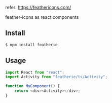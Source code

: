 refer: https://feathericons.com/

feather-icons as react components

## Install

```bash
$ npm install featherie
```

## Usage

```typescript
import React from "react";
import Activity from "featherie/ts/Activity";

function MyComponent() {
    return <div><Activity></div>;
}
```
